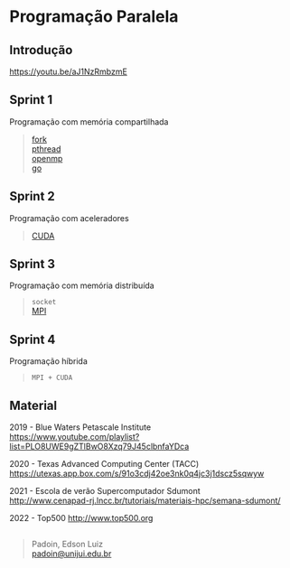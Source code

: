 # Programação Paralela


## Introdução
https://youtu.be/aJ1NzRmbzmE
 

## Sprint 1

Programação com memória compartilhada

> [fork](https://github.com/padoinedson/pp-codigos/tree/main/1fork)  
> [pthread](https://github.com/padoinedson/pp-codigos/tree/main/2pthread)  
> [openmp](https://github.com/padoinedson/pp-codigos/tree/main/3openmp)  
> [go](https://golang.org/)

## Sprint 2

Programação com aceleradores

> [CUDA](https://github.com/padoinedson/pp-codigos/tree/main/4cuda)


## Sprint 3

Programação com memória distribuída

> `socket`   
> [MPI](https://github.com/padoinedson/pp-codigos/tree/main/5mpi)

## Sprint 4

Programação híbrida

> `MPI + CUDA`   


## Material


2019 - Blue Waters Petascale Institute  
https://www.youtube.com/playlist?list=PLO8UWE9gZTlBwO8Xzq79J45clbnfaYDca

2020 - Texas Advanced Computing Center (TACC) 
https://utexas.app.box.com/s/91o3cdj42oe3nk0q4jc3j1dscz5sqwyw

2021 - Escola de verão Supercomputador Sdumont  
http://www.cenapad-rj.lncc.br/tutoriais/materiais-hpc/semana-sdumont/

2022 - Top500
http://www.top500.org


> ##   
> Padoin, Edson Luiz  
> padoin@unijui.edu.br
